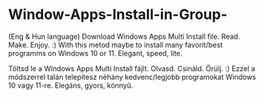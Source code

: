 # Window-Apps-Install-in-Group-
(Eng & Hun language)
Download Windows Apps Multi Install file. Read. Make. Enjoy. :)
With this metod maybe to install many favorit/best programms on Windows 10 or 11. Elegant, speed, lite. 

Töltsd le a Windows Apps Multi Install fájlt. Olvasd. Csináld. Örülj. :)
Ezzel a módszerrel talán telepítesz néhány kedvenc/legjobb programokat Windows 10 vagy 11-re. Elegáns, gyors, könnyű.
